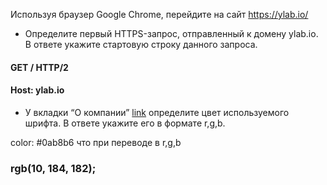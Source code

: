 Используя браузер Google Chrome, перейдите на сайт https://ylab.io/ 

- Определите первый HTTPS-запрос, отправленный к домену ylab.io. В ответе укажите стартовую строку данного запроса.

#### GET / HTTP/2
#### Host: ylab.io

- У вкладки “О компании” [link](https://drive.google.com/file/d/1fSPgT9usn6gEBGcQcnKaBlcWuJkBI-88/view?usp=sharing) определите цвет используемого шрифта. В ответе укажите его в формате r,g,b.

color: #0ab8b6
что при переводе в r,g,b
### rgb(10, 184, 182);
